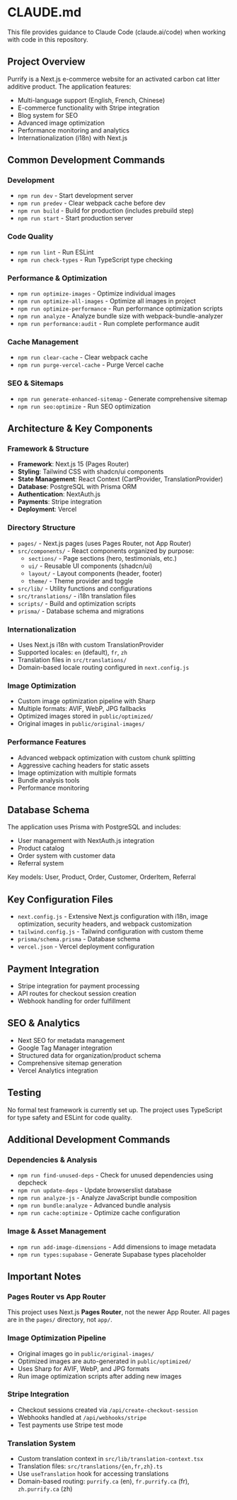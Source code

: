 # CLAUDE.md

This file provides guidance to Claude Code (claude.ai/code) when working with code in this repository.

## Project Overview

Purrify is a Next.js e-commerce website for an activated carbon cat litter additive product. The application features:

- Multi-language support (English, French, Chinese)
- E-commerce functionality with Stripe integration
- Blog system for SEO
- Advanced image optimization
- Performance monitoring and analytics
- Internationalization (i18n) with Next.js

## Common Development Commands

### Development
- `npm run dev` - Start development server
- `npm run predev` - Clear webpack cache before dev
- `npm run build` - Build for production (includes prebuild step)
- `npm run start` - Start production server

### Code Quality
- `npm run lint` - Run ESLint
- `npm run check-types` - Run TypeScript type checking

### Performance & Optimization
- `npm run optimize-images` - Optimize individual images
- `npm run optimize-all-images` - Optimize all images in project
- `npm run optimize-performance` - Run performance optimization scripts
- `npm run analyze` - Analyze bundle size with webpack-bundle-analyzer
- `npm run performance:audit` - Run complete performance audit

### Cache Management
- `npm run clear-cache` - Clear webpack cache
- `npm run purge-vercel-cache` - Purge Vercel cache

### SEO & Sitemaps
- `npm run generate-enhanced-sitemap` - Generate comprehensive sitemap
- `npm run seo:optimize` - Run SEO optimization

## Architecture & Key Components

### Framework & Structure
- **Framework**: Next.js 15 (Pages Router)
- **Styling**: Tailwind CSS with shadcn/ui components
- **State Management**: React Context (CartProvider, TranslationProvider)
- **Database**: PostgreSQL with Prisma ORM
- **Authentication**: NextAuth.js
- **Payments**: Stripe integration
- **Deployment**: Vercel

### Directory Structure
- `pages/` - Next.js pages (uses Pages Router, not App Router)
- `src/components/` - React components organized by purpose:
  - `sections/` - Page sections (hero, testimonials, etc.)
  - `ui/` - Reusable UI components (shadcn/ui)
  - `layout/` - Layout components (header, footer)
  - `theme/` - Theme provider and toggle
- `src/lib/` - Utility functions and configurations
- `src/translations/` - i18n translation files
- `scripts/` - Build and optimization scripts
- `prisma/` - Database schema and migrations

### Internationalization
- Uses Next.js i18n with custom TranslationProvider
- Supported locales: `en` (default), `fr`, `zh`
- Translation files in `src/translations/`
- Domain-based locale routing configured in `next.config.js`

### Image Optimization
- Custom image optimization pipeline with Sharp
- Multiple formats: AVIF, WebP, JPG fallbacks
- Optimized images stored in `public/optimized/`
- Original images in `public/original-images/`

### Performance Features
- Advanced webpack optimization with custom chunk splitting
- Aggressive caching headers for static assets
- Image optimization with multiple formats
- Bundle analysis tools
- Performance monitoring

## Database Schema
The application uses Prisma with PostgreSQL and includes:
- User management with NextAuth.js integration
- Product catalog
- Order system with customer data
- Referral system

Key models: User, Product, Order, Customer, OrderItem, Referral

## Key Configuration Files
- `next.config.js` - Extensive Next.js configuration with i18n, image optimization, security headers, and webpack customization
- `tailwind.config.js` - Tailwind configuration with custom theme
- `prisma/schema.prisma` - Database schema
- `vercel.json` - Vercel deployment configuration

## Payment Integration
- Stripe integration for payment processing
- API routes for checkout session creation
- Webhook handling for order fulfillment

## SEO & Analytics
- Next SEO for metadata management
- Google Tag Manager integration
- Structured data for organization/product schema
- Comprehensive sitemap generation
- Vercel Analytics integration

## Testing
No formal test framework is currently set up. The project uses TypeScript for type safety and ESLint for code quality.

## Additional Development Commands

### Dependencies & Analysis
- `npm run find-unused-deps` - Check for unused dependencies using depcheck
- `npm run update-deps` - Update browserslist database
- `npm run analyze-js` - Analyze JavaScript bundle composition
- `npm run bundle:analyze` - Advanced bundle analysis
- `npm run cache:optimize` - Optimize cache configuration

### Image & Asset Management
- `npm run add-image-dimensions` - Add dimensions to image metadata
- `npm run types:supabase` - Generate Supabase types placeholder

## Important Notes

### Pages Router vs App Router
This project uses Next.js **Pages Router**, not the newer App Router. All pages are in the `pages/` directory, not `app/`.

### Image Optimization Pipeline
- Original images go in `public/original-images/`
- Optimized images are auto-generated in `public/optimized/` 
- Uses Sharp for AVIF, WebP, and JPG formats
- Run image optimization scripts after adding new images

### Stripe Integration
- Checkout sessions created via `/api/create-checkout-session`
- Webhooks handled at `/api/webhooks/stripe`
- Test payments use Stripe test mode

### Translation System
- Custom translation context in `src/lib/translation-context.tsx`
- Translation files: `src/translations/{en,fr,zh}.ts`
- Use `useTranslation` hook for accessing translations
- Domain-based routing: `purrify.ca` (en), `fr.purrify.ca` (fr), `zh.purrify.ca` (zh)